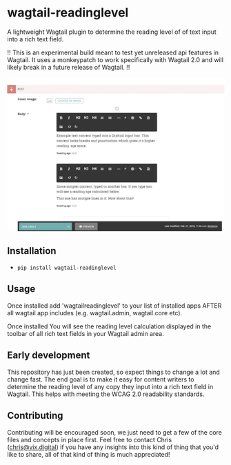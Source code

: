 # wagtail-readinglevel
A lightweight Wagtail plugin to determine the reading level of of text input into a rich text field.

!! This is an experimental build meant to test yet unreleased api features in Wagtail. It uses a monkeypatch to work specifically with Wagtail 2.0 and will likely break in a future release of Wagtail. !!

![Screenshot](readingage.jpg)

## Installation
- ```pip install wagtail-readinglevel```

## Usage
Once installed add 'wagtailreadinglevel' to your list of installed apps AFTER all wagtail app includes (e.g. wagtail.admin, wagtail.core etc). 
  
Once installed You will see the reading level calculation displayed in the toolbar of all rich text fields in your Wagtail admin area.

## Early development
This repository has just been created, so expect things to change a lot and change fast. The end goal is to make it easy for content writers to determine the reading level of any copy they input into a rich text field in Wagtail.
This helps with meeting the WCAG 2.0 readability standards.

## Contributing
Contributing will be encouraged soon, we just need to get a few of the core files and concepts in place first. Feel free to contact Chris (chris@vix.digital) if you have any insights into this kind of thing that you'd like to share, all of that kind of thing is much appreciated!
